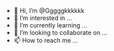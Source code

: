 - 👋 Hi, I’m @Gggggkkkkkk
- 👀 I’m interested in ...
- 🌱 I’m currently learning ...
- 💞️ I’m looking to collaborate on ...
- 📫 How to reach me ...

<!---
Gggggkkkkkk/Gggggkkkkkk is a ✨ special ✨ repository because its `README.md` (this file) appears on your GitHub profile.
You can click the Preview link to take a look at your changes.
--->
